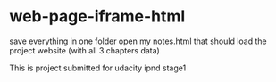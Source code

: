 # web-page-iframe-html
save everything in one folder
open my notes.html
that should load the project website (with all 3 chapters data)

This is project submitted for udacity ipnd stage1
